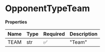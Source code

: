 # OpponentTypeTeam

**Properties**

| Name | Type | Required | Description |
| :--- | :--- | :------- | :---------- |
| TEAM | str  | ✅       | "Team"      |

